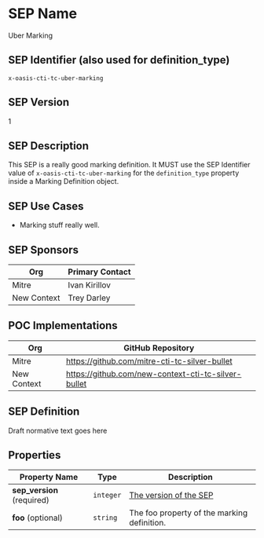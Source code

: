 # SEP Name
Uber Marking

## SEP Identifier (also used for definition_type)
`x-oasis-cti-tc-uber-marking`

## SEP Version
1

## SEP Description
This SEP is a really good marking definition. It MUST use the SEP Identifier value of `x-oasis-cti-tc-uber-marking` for the `definition_type` property inside a Marking Definition object.

## SEP Use Cases
* Marking stuff really well.

## SEP Sponsors
Org | Primary Contact
--- | ---------------
Mitre | Ivan Kirillov
New Context | Trey Darley

## POC Implementations
Org | GitHub Repository
--- | -----------------
Mitre | https://github.com/mitre-cti-tc-silver-bullet
New Context | https://github.com/new-context-cti-tc-silver-bullet

## SEP Definition
Draft normative text goes here

## Properties
| Property Name              | Type      | Description                            |
| -------------              | ----      | -----------                            |
| **sep_version** (required) | `integer` | [The version of the SEP](#sep-version) |
| **foo** (optional) | `string` | The foo property of the marking definition. |
